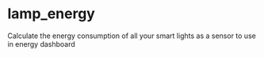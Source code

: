# lamp_energy
Calculate the energy consumption of all your smart lights as a sensor to use in energy dashboard 
